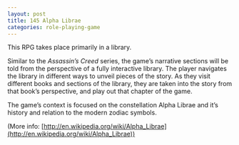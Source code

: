 ```yaml
---
layout: post
title: 145 Alpha Librae
categories: role-playing-game
---
```

This RPG takes place primarily in a library.

Similar to the *Assassin’s Creed* series, the game’s narrative sections will be told from the perspective of a fully interactive library.  The player navigates the library in different ways to unveil pieces of the story.  As they visit different books and sections of the library, they are taken into the story from that book’s perspective, and play out that chapter of the game.

The game’s context is focused on the constellation Alpha Librae and it’s history and relation to the modern zodiac symbols.

(More info: [http://en.wikipedia.org/wiki/Alpha_Librae](http://en.wikipedia.org/wiki/Alpha_Librae))